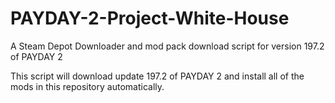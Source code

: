 # PAYDAY-2-Project-White-House
A Steam Depot Downloader and mod pack download script for version 197.2 of PAYDAY 2

This script will download update 197.2 of PAYDAY 2 and install all of the mods in this repository automatically.
